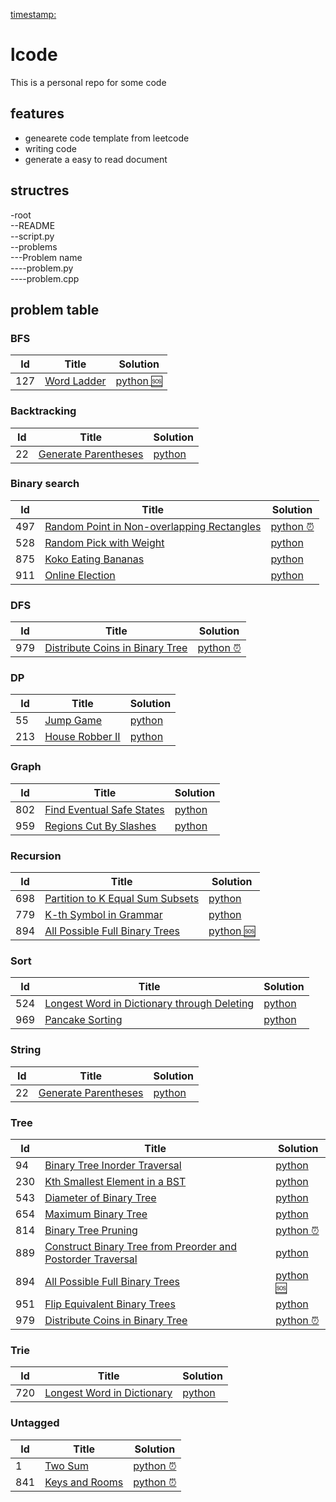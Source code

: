 <timestamp:>
# lcode
This is a personal repo for some code
## features
* genearete code template from leetcode
* writing code 
* generate a easy to read document

## structres
-root  
--README  
--script.py  
--problems  
---Problem name  
----problem.py  
----problem.cpp  

## problem table
### BFS
| Id | Title | Solution |
|----|-------|----------|
|127|[Word Ladder](https://leetcode.com/problems/word-ladder)|[python :sos:](https://github.com/ggppwx/lcode/blob/master/Algorithm/127.%20Word%20Ladder/word-ladder.py)|

### Backtracking
| Id | Title | Solution |
|----|-------|----------|
|22|[Generate Parentheses](https://leetcode.com/problems/generate-parentheses)|[python](None)|

### Binary search
| Id | Title | Solution |
|----|-------|----------|
|497|[Random Point in Non-overlapping Rectangles](https://leetcode.com/problems/random-point-in-non-overlapping-rectangles)|[python :alarm_clock:](https://github.com/ggppwx/lcode/blob/master/Algorithm/497.%20Random%20Point%20in%20Non-overlapping%20Rectangles/random-point-in-non-overlapping-rectangles.py)|
|528|[Random Pick with Weight](https://leetcode.com/problems/random-pick-with-weight)|[python](https://github.com/ggppwx/lcode/blob/master/Algorithm/528.%20Random%20Pick%20with%20Weight/random-pick-with-weight.py)|
|875|[Koko Eating Bananas](https://leetcode.com/problems/koko-eating-bananas)|[python](https://github.com/ggppwx/lcode/blob/master/Algorithm/875.%20Koko%20Eating%20Bananas/koko-eating-bananas.py)|
|911|[Online Election](https://leetcode.com/problems/online-election)|[python](https://github.com/ggppwx/lcode/blob/master/Algorithm/911.%20Online%20Election/online-election.py)|

### DFS
| Id | Title | Solution |
|----|-------|----------|
|979|[Distribute Coins in Binary Tree](https://leetcode.com/problems/distribute-coins-in-binary-tree)|[python :alarm_clock:](https://github.com/ggppwx/lcode/blob/master/Algorithm/979.%20Distribute%20Coins%20in%20Binary%20Tree/distribute-coins-in-binary-tree.py)|

### DP
| Id | Title | Solution |
|----|-------|----------|
|55|[Jump Game](https://leetcode.com/problems/jump-game)|[python](https://github.com/ggppwx/lcode/blob/master/Algorithm/55.%20Jump%20Game/jump-game.py)|
|213|[House Robber II](https://leetcode.com/problems/house-robber-ii)|[python](https://github.com/ggppwx/lcode/blob/master/Algorithm/213.%20House%20Robber%20II/house-robber-ii.py)|

### Graph
| Id | Title | Solution |
|----|-------|----------|
|802|[Find Eventual Safe States](https://leetcode.com/problems/find-eventual-safe-states)|[python](https://github.com/ggppwx/lcode/blob/master/Algorithm/802.%20Find%20Eventual%20Safe%20States/find-eventual-safe-states.py)|
|959|[Regions Cut By Slashes](https://leetcode.com/problems/regions-cut-by-slashes)|[python](https://github.com/ggppwx/lcode/blob/master/Algorithm/959.%20Regions%20Cut%20By%20Slashes/regions-cut-by-slashes.py)|

### Recursion
| Id | Title | Solution |
|----|-------|----------|
|698|[Partition to K Equal Sum Subsets](https://leetcode.com/problems/partition-to-k-equal-sum-subsets)|[python](https://github.com/ggppwx/lcode/blob/master/Algorithm/698.%20Partition%20to%20K%20Equal%20Sum%20Subsets/partition-to-k-equal-sum-subsets.py)|
|779|[K-th Symbol in Grammar](https://leetcode.com/problems/k-th-symbol-in-grammar)|[python](https://github.com/ggppwx/lcode/blob/master/Algorithm/779.%20K-th%20Symbol%20in%20Grammar/k-th-symbol-in-grammar.py)|
|894|[All Possible Full Binary Trees](https://leetcode.com/problems/all-possible-full-binary-trees)|[python :sos:](https://github.com/ggppwx/lcode/blob/master/Algorithm/894.%20All%20Possible%20Full%20Binary%20Trees/all-possible-full-binary-trees.py)|

### Sort
| Id | Title | Solution |
|----|-------|----------|
|524|[Longest Word in Dictionary through Deleting](https://leetcode.com/problems/longest-word-in-dictionary-through-deleting)|[python](https://github.com/ggppwx/lcode/blob/master/Algorithm/524.%20Longest%20Word%20in%20Dictionary%20through%20Deleting/longest-word-in-dictionary-through-deleting.py)|
|969|[Pancake Sorting](https://leetcode.com/problems/pancake-sorting)|[python](https://github.com/ggppwx/lcode/blob/master/Algorithm/969.%20Pancake%20Sorting/pancake-sorting.py)|

### String
| Id | Title | Solution |
|----|-------|----------|
|22|[Generate Parentheses](https://leetcode.com/problems/generate-parentheses)|[python](None)|

### Tree
| Id | Title | Solution |
|----|-------|----------|
|94|[Binary Tree Inorder Traversal](https://leetcode.com/problems/binary-tree-inorder-traversal)|[python](https://github.com/ggppwx/lcode/blob/master/Algorithm/94.%20Binary%20Tree%20Inorder%20Traversal/binary-tree-inorder-traversal.py)|
|230|[Kth Smallest Element in a BST](https://leetcode.com/problems/kth-smallest-element-in-a-bst)|[python](https://github.com/ggppwx/lcode/blob/master/Algorithm/230.%20Kth%20Smallest%20Element%20in%20a%20BST/kth-smallest-element-in-a-bst.py)|
|543|[Diameter of Binary Tree](https://leetcode.com/problems/diameter-of-binary-tree)|[python](https://github.com/ggppwx/lcode/blob/master/Algorithm/543.%20Diameter%20of%20Binary%20Tree/diameter-of-binary-tree.py)|
|654|[Maximum Binary Tree](https://leetcode.com/problems/maximum-binary-tree)|[python](https://github.com/ggppwx/lcode/blob/master/Algorithm/654.%20Maximum%20Binary%20Tree/maximum-binary-tree.py)|
|814|[Binary Tree Pruning](https://leetcode.com/problems/binary-tree-pruning)|[python :alarm_clock:](https://github.com/ggppwx/lcode/blob/master/Algorithm/814.%20Binary%20Tree%20Pruning/binary-tree-pruning.py)|
|889|[Construct Binary Tree from Preorder and Postorder Traversal](https://leetcode.com/problems/construct-binary-tree-from-preorder-and-postorder-traversal)|[python](https://github.com/ggppwx/lcode/blob/master/Algorithm/889.%20Construct%20Binary%20Tree%20from%20Preorder%20and%20Postorder%20Traversal/construct-binary-tree-from-preorder-and-postorder-traversal.py)|
|894|[All Possible Full Binary Trees](https://leetcode.com/problems/all-possible-full-binary-trees)|[python :sos:](https://github.com/ggppwx/lcode/blob/master/Algorithm/894.%20All%20Possible%20Full%20Binary%20Trees/all-possible-full-binary-trees.py)|
|951|[Flip Equivalent Binary Trees](https://leetcode.com/problems/flip-equivalent-binary-trees)|[python](https://github.com/ggppwx/lcode/blob/master/Algorithm/951.%20Flip%20Equivalent%20Binary%20Trees/flip-equivalent-binary-trees.py)|
|979|[Distribute Coins in Binary Tree](https://leetcode.com/problems/distribute-coins-in-binary-tree)|[python :alarm_clock:](https://github.com/ggppwx/lcode/blob/master/Algorithm/979.%20Distribute%20Coins%20in%20Binary%20Tree/distribute-coins-in-binary-tree.py)|

### Trie
| Id | Title | Solution |
|----|-------|----------|
|720|[Longest Word in Dictionary](https://leetcode.com/problems/longest-word-in-dictionary)|[python](https://github.com/ggppwx/lcode/blob/master/Algorithm/720.%20Longest%20Word%20in%20Dictionary/longest-word-in-dictionary.py)|

### Untagged
| Id | Title | Solution |
|----|-------|----------|
|1|[Two Sum](https://leetcode.com/problems/two-sum)|[python :alarm_clock:](https://github.com/ggppwx/lcode/blob/master/Algorithm/1.%20Two%20Sum/two-sum.py)|
|841|[Keys and Rooms](https://leetcode.com/problems/keys-and-rooms)|[python :alarm_clock:](https://github.com/ggppwx/lcode/blob/master/Algorithm/841.%20Keys%20and%20Rooms/keys-and-rooms.py)|

